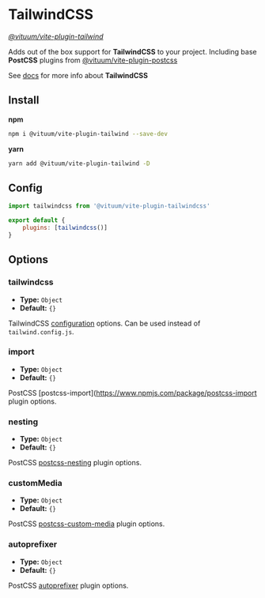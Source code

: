 # TailwindCSS
_[@vituum/vite-plugin-tailwind](https://www.npmjs.com/package/@vituum/vite-plugin-tailwind)_

Adds out of the box support for **TailwindCSS** to your project. Including base **PostCSS** plugins from [@vituum/vite-plugin-postcss](/plugins/postcss)

See [docs](https://tailwindcss.com/docs) for more info about **TailwindCSS**

## Install
**npm**
```bash
npm i @vituum/vite-plugin-tailwind --save-dev
```
**yarn**
```bash
yarn add @vituum/vite-plugin-tailwind -D
```

## Config
```javascript
import tailwindcss from '@vituum/vite-plugin-tailwindcss'

export default {
    plugins: [tailwindcss()]
}
```

## Options

### tailwindcss

- **Type:** `Object`
- **Default:** `{}`

TailwindCSS [configuration](https://tailwindcss.com/docs/configuration#configuration-options) options. Can be used instead of `tailwind.config.js`.

### import

- **Type:** `Object`
- **Default:** `{}`

PostCSS [postcss-import](https://www.npmjs.com/package/postcss-import plugin options.

### nesting

- **Type:** `Object`
- **Default:** `{}`

PostCSS [postcss-nesting](https://www.npmjs.com/package/postcss-nesting) plugin options.

### customMedia

- **Type:** `Object`
- **Default:** `{}`

PostCSS [postcss-custom-media](https://www.npmjs.com/package/postcss-custom-media) plugin options.

### autoprefixer

- **Type:** `Object`
- **Default:** `{}`

PostCSS [autoprefixer](https://www.npmjs.com/package/autoprefixer) plugin options.
